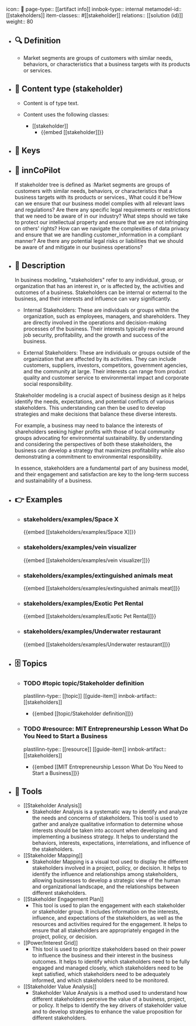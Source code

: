 icon:: 🧿
page-type:: [[artifact info]]
innbok-type:: internal
metamodel-id:: [[stakeholders]]
item-classes:: #[[stakeholder]]
relations:: [[solution (id)]]
weight:: 80

- ## 🔍 Definition
  - Market segments are groups of customers with similar needs, behaviors, or characteristics that a business targets with its products or services.
- ## 📰 Content type (stakeholder)
  - Content is of type text.
  
  - Content uses the following classes:
    - [[stakeholder]]
      - {{embed [[stakeholder]]}}
  
- ## 🔑 Keys
  
- ## 🤖 innCoPilot
  If stakeholder tree is defined as :Market segments are groups of customers with similar needs, behaviors, or characteristics that a business targets with its products or services., What could it be?How can we ensure that our business model complies with all relevant laws and regulations?
  Are there any specific legal requirements or restrictions that we need to be aware of in our industry?
  What steps should we take to protect our intellectual property and ensure that we are not infringing on others' rights?
  How can we navigate the complexities of data privacy and ensure that we are handling customer_information in a compliant manner?
  Are there any potential legal risks or liabilities that we should be aware of and mitigate in our business operations?
- ## 📖 Description
  In business modeling, "stakeholders" refer to any individual, group, or organization that has an interest in, or is affected by, the activities and outcomes of a business. Stakeholders can be internal or external to the business, and their interests and influence can vary significantly. 
  
  - Internal Stakeholders: These are individuals or groups within the organization, such as employees, managers, and shareholders. They are directly involved in the operations and decision-making processes of the business. Their interests typically revolve around job security, profitability, and the growth and success of the business.
  
  - External Stakeholders: These are individuals or groups outside of the organization that are affected by its activities. They can include customers, suppliers, investors, competitors, government agencies, and the community at large. Their interests can range from product quality and customer service to environmental impact and corporate social responsibility.
  
  Stakeholder modeling is a crucial aspect of business design as it helps identify the needs, expectations, and potential conflicts of various stakeholders. This understanding can then be used to develop strategies and make decisions that balance these diverse interests. 
  
  For example, a business may need to balance the interests of shareholders seeking higher profits with those of local community groups advocating for environmental sustainability. By understanding and considering the perspectives of both these stakeholders, the business can develop a strategy that maximizes profitability while also demonstrating a commitment to environmental responsibility. 
  
  In essence, stakeholders are a fundamental part of any business model, and their engagement and satisfaction are key to the long-term success and sustainability of a business.
- ## 👉 Examples
  - ### stakeholders/examples/Space X
    {{embed [[stakeholders/examples/Space X]]}}
  - ### stakeholders/examples/vein visualizer
    {{embed [[stakeholders/examples/vein visualizer]]}}
  - ### stakeholders/examples/extinguished animals meat
    {{embed [[stakeholders/examples/extinguished animals meat]]}}
  - ### stakeholders/examples/Exotic Pet Rental
    {{embed [[stakeholders/examples/Exotic Pet Rental]]}}
  - ### stakeholders/examples/Underwater restaurant
    {{embed [[stakeholders/examples/Underwater restaurant]]}}
  
- ## 🗄️ Topics
    - ### TODO #topic topic/Stakeholder definition
      plastilinn-type:: [[topic]] [[guide-item]]
      innbok-artifact:: [[stakeholders]]
      - {{embed [[topic/Stakeholder definition]]}}
  
    - ### TODO #resource: MIT Entrepreneurship Lesson What Do You Need to Start a Business
      plastilinn-type:: [[resource]] [[guide-item]]
      innbok-artifact:: [[stakeholders]]
        - {{embed [[MIT Entrepreneurship Lesson What Do You Need to Start a Business]]}}
    
- ## 🧰 Tools
  - [[Stakeholder Analysis]]
    - Stakeholder Analysis is a systematic way to identify and analyze the needs and concerns of stakeholders. This tool is used to gather and analyze qualitative information to determine whose interests should be taken into account when developing and implementing a business strategy. It helps to understand the behaviors, interests, expectations, interrelations, and influence of the stakeholders.
  - [[Stakeholder Mapping]]
    - Stakeholder Mapping is a visual tool used to display the different stakeholders involved in a project, policy, or decision. It helps to identify the influence and relationships among stakeholders, allowing businesses to develop a strategic view of the human and organizational landscape, and the relationships between different stakeholders.
  - [[Stakeholder Engagement Plan]]
    - This tool is used to plan the engagement with each stakeholder or stakeholder group. It includes information on the interests, influence, and expectations of the stakeholders, as well as the resources and activities required for the engagement. It helps to ensure that all stakeholders are appropriately engaged in the project, policy, or decision.
  - [[Power/Interest Grid]]
    - This tool is used to prioritize stakeholders based on their power to influence the business and their interest in the business outcomes. It helps to identify which stakeholders need to be fully engaged and managed closely, which stakeholders need to be kept satisfied, which stakeholders need to be adequately informed, and which stakeholders need to be monitored.
  - [[Stakeholder Value Analysis]]
    - Stakeholder Value Analysis is a method used to understand how different stakeholders perceive the value of a business, project, or policy. It helps to identify the key drivers of stakeholder value and to develop strategies to enhance the value proposition for different stakeholders.
